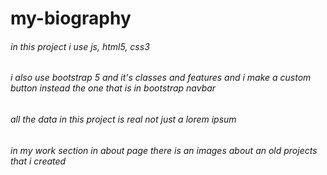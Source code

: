 # my-biography

###### in this project i use js, html5, css3
###### i also use bootstrap 5 and it's classes and features and i make a custom button instead the one that is in bootstrap navbar
###### all the data in this project is real not just a lorem ipsum
###### in my work section in about page there is an images about an old projects that i created
